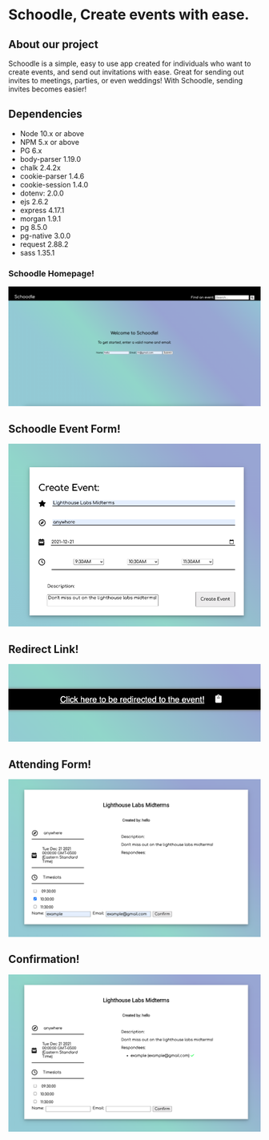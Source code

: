 Schoodle, Create events with ease.
=========
## About our project

Schoodle is a simple, easy to use app created for individuals who want to create events, and send out invitations with ease. 
Great for sending out invites to meetings, parties, or even weddings! 
With Schoodle, sending invites becomes easier!

## Dependencies

- Node 10.x or above
- NPM 5.x or above
- PG 6.x
- body-parser 1.19.0
- chalk 2.4.2x 
- cookie-parser 1.4.6 
- cookie-session 1.4.0 
- dotenv: 2.0.0 
- ejs 2.6.2
- express 4.17.1
- morgan 1.9.1
- pg 8.5.0
- pg-native 3.0.0
- request 2.88.2
- sass 1.35.1

### Schoodle Homepage!

!["A brief look at the homepage for Schoodle. Users can enter their name and email (without creating an account), to create an event as a host](https://github.com/rileypfeiffer/midterm-schoodle/blob/master/docs/Home%20page.png?raw=true)



## Schoodle Event Form!

!["A brief look at the event form for schoodle, which is created by the host"](https://github.com/rileypfeiffer/midterm-schoodle/blob/master/docs/Event%20Form.png?raw=true)


## Redirect Link!

!["A brief look at the redirect page which shows up using ajax. The sharable link also redirects you to the created event when clicked"](https://github.com/rileypfeiffer/midterm-schoodle/blob/master/docs/Redirect.png?raw=true)


## Attending Form!

!["A quick glance at the attending form, which guests use to confirm whether they are attending or not"](https://github.com/rileypfeiffer/midterm-schoodle/blob/master/docs/Attending%20form.png?raw=true)


## Confirmation!

!["The confirmation page, which is similar to the attending form. Except that now shows the names and emails of those who have confirmed their attendance"](https://github.com/rileypfeiffer/midterm-schoodle/blob/master/docs/Confirmation.png?raw=true)
